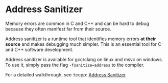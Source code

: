 <!-- alias asan -->

# Address Sanitizer

Memory errors are common in C and C++ and can be hard to debug because they often manifest far from their source.

Address sanitizer is a runtime tool that identifies memory errors **at their source** and makes debugging much simpler.
This is an essential tool for C and C++ software development.

Address sanitizer is available for gcc/clang on linux and msvc on windows. To use it, simply pass the flag
`-fsanitize=address` to the compiler.

For a detailed walkthrough, see :tccpp: [Address Sanitizer](http://tccpp.wiki/resources/general/asan)
